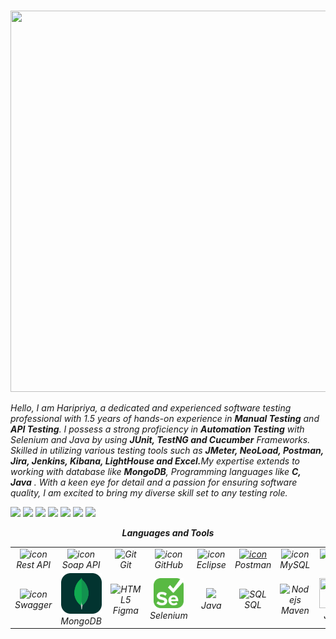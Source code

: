 ### 

<!--
**priya4-hari/priya4-hari** is a ✨ _special_ ✨ repository because its `README.md` (this file) appears on your GitHub profile.

Here are some ideas to get you started:

- 🔭 I’m currently working on ...
- 🌱 I’m currently learning ...
- 👯 I’m looking to collaborate on ...
- 🤔 I’m looking for help with ...
- 💬 Ask me about ...
- 📫 How to reach me: ...
- 😄 Pronouns: ...
- ⚡ Fun fact: ...
-->
<p style="text-align:center;">
 <img src="https://user-images.githubusercontent.com/74038190/213760705-0d5bf320-4f43-4352-b74b-0889ae726bf7.gif"  width="905" height="610" />
</p>
<em>
<p>
  Hello, I am Haripriya, a dedicated and experienced software testing professional with 1.5 years of hands-on experience in <b>Manual Testing</b> and <b >API Testing</b>. I possess a strong proficiency in <b>Automation Testing</b> with Selenium and Java by using <b>JUnit, TestNG and Cucumber</b> Frameworks. Skilled in utilizing various testing tools such as <b>JMeter, NeoLoad, Postman, Jira, Jenkins, Kibana, LightHouse and Excel.</b>My expertise extends to working with database like <b>MongoDB</b>, Programming languages like <b>C, Java</b>&nbsp;. With a keen eye for detail and a passion for ensuring software quality, I am excited to bring my diverse skill set to any testing role.
</p>
<a href="https://www.linkedin.com/in/hari-priya-b6b3501b3"><img src="https://img.shields.io/badge/linkedin-%230077B5.svg?&style=for-the-badge&logo=linkedin&logoColor=white" height=25></a> 
 <a href="https://github.com/stars/priya4-hari/lists/Automation with Selenium"><img src="https://img.shields.io/badge/Java-007396?style=for-the-badge&logo=java&logoColor=white" height=25></a> 
 <a href="https://github.com/stars/priya4-hari/lists/Python Hands-on"><img src="https://img.shields.io/badge/Python-FFD43B?style=for-the-badge&logo=python&logoColor=blue" height=25></a>
 <a href="https://github.com/stars/priya4-hari/lists/Project in C"><img src="https://img.shields.io/badge/C-00599C?style=for-the-badge&logo=c&logoColor=white" height=25></a>
  <a href="https://github.com/stars/priya4-hari/lists/Jenkins"><img src="https://img.shields.io/badge/Jenkins-D24939?style=for-the-badge&logo=Jenkins&logoColor=white" height=25></a> 
<a href="https://github.com/stars/priya4-hari/lists/Hands-on with Cucumber"><img src="https://img.shields.io/badge/Cucumber-43B02A?style=for-the-badge&logo=cucumber&logoColor=white" height=25></a>
 <a href="https://github.com/stars/priya4-hari/lists/Udemy certifications"><img src="https://img.shields.io/badge/Udemy-EC5252?style=for-the-badge&logo=Udemy&logoColor=white" height=25></a>
  <p align="center"> <b> Languages and Tools</b></p> 
<table align="center">
  <tr>
    <td align="center" width="96">
        <img src="https://user-images.githubusercontent.com/25181517/192107858-fe19f043-c502-4009-8c47-476fc89718ad.png" alt="icon" width="65" height="65" />
      <br>Rest API
    </td>
    <td align="center" width="96">
        <img src="https://user-images.githubusercontent.com/25181517/192107860-9a9f0894-0e34-4ab3-964d-6297ee4c00e9.png" alt="icon" width="65" height="65" />
      <br>Soap API
    </td>
    <td align="center" width="96"> 
        <img src="https://user-images.githubusercontent.com/25181517/192108372-f71d70ac-7ae6-4c0d-8395-51d8870c2ef0.png" width="48" height="48" alt="Git" />
      <br>Git
    </td>
    <td align="center" width="96">
        <img src="https://user-images.githubusercontent.com/25181517/192108374-8da61ba1-99ec-41d7-80b8-fb2f7c0a4948.png" alt="icon" width="65" height="65" />
      <br>GitHub
    </td>
    <td align="center" width="96">
        <img src="https://user-images.githubusercontent.com/25181517/192108892-6e9b5cdf-4e35-4a70-ad9a-801a93a07c1c.png" alt="icon" width="65" height="65" />
      <br>Eclipse
    </td>
     <td align="center" width="96">
      <a href="#macropower-tech">
        <img src="https://user-images.githubusercontent.com/25181517/192109061-e138ca71-337c-4019-8d42-4792fdaa7128.png" alt="icon" width="65" height="65" />
      </a>
      <br>Postman
    </td>
    <td align="center" width="96">
        <img src="https://techstack-generator.vercel.app/mysql-icon.svg" alt="icon" width="65" height="65" />
      <br>MySQL
    </td>
   <td align="center" width="96">
        <img src="https://user-images.githubusercontent.com/25181517/183912952-83784e94-629d-4c34-a961-ae2ae795b662.png" alt="icon" width="65" height="65" />
      <br>Jira
    </td>
    <td align="center" width="96">
        <img src="https://user-images.githubusercontent.com/25181517/183911547-990692bc-8411-4878-99a0-43506cdb69cf.png" alt="icon" width="65" height="65" />
      <br>GCP
    </td>
    <td align="center" width="96">
        <img src="https://user-images.githubusercontent.com/25181517/179090274-733373ef-3b59-4f28-9ecb-244bea700932.png" alt="icon" width="65" height="65" />
      <br>Jenkins
    </td>
  </tr>
  <tr>
  <td align="center" width="96">
        <img src="https://user-images.githubusercontent.com/25181517/186711335-a3729606-5a78-4496-9a36-06efcc74f800.png" alt="icon" width="65" height="65" />
      <br>Swagger
    <td align="center" width="96">
        <img src="https://github.com/tandpfun/skill-icons/raw/main/icons/MongoDB.svg" alt="icon" width="65" height="65" />
      <br>MongoDB
    </td>
    <td align="center"  width="96">
        <img src="https://user-images.githubusercontent.com/25181517/189715289-df3ee512-6eca-463f-a0f4-c10d94a06b2f.png" width="48" height="48" alt="HTML5" />
      <br>Figma
    </td>
    <td align="center" width="96">
        <img src="https://github.com/tandpfun/skill-icons/raw/main/icons/Selenium.svg" width="48" height="48" alt="css" />
      <br>Selenium
    </td>
    <td align="center"  width="96">
        <img src="https://user-images.githubusercontent.com/25181517/117201156-9a724800-adec-11eb-9a9d-3cd0f67da4bc.png" />
      <br>Java
    </td>
      <td align="center" width="96">
        <img src="https://4.bp.blogspot.com/-mNAYu8OwYOw/W82aXiapHYI/AAAAAAAAGkg/hjmq84D2Jj8RBp5l9rMNTk7n79KeuPw1QCEwYBhgL/s1600/InsistentSardonicAppaloosa-size_restricted.gif" width="48" height="48" alt="SQL" />
      <br>SQL
    </td>
        <td align="center" width="96">
        <img src="https://user-images.githubusercontent.com/25181517/117207242-07d5a700-adf4-11eb-975e-be04e62b984b.png" width="48" height="48" alt="Nodejs" />
      <br>Maven
      </td>
   <td align="center" width="96">
    <img src="https://user-images.githubusercontent.com/25181517/117533873-484d4480-afef-11eb-9fad-67c8605e3592.png" width="48"height="48"/>
    <br>Junit</td>
    <td alighn="center" width="96">
     <img src="https://user-images.githubusercontent.com/25181517/192106070-46255bcf-65e6-4c6b-a296-bf8d0d8fb2a7.png" width="48"height="48"/>
     <br>   C
    </td>
 <td align="center" width="96">
 <img src="https://user-images.githubusercontent.com/25181517/184117353-4b437677-c4bb-4f4c-b448-af4920576732.png" width="48"height="48"/>
 <br>Cucumber
 </td>
 </tr>
</table>
<br><br>
</tr>
</tr></tr>

